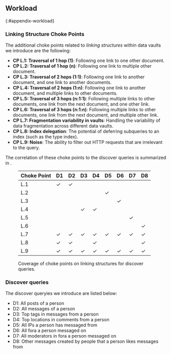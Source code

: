 ## Workload
{:#appendix-workload}

### Linking Structure Choke Points

The additional choke points related to *linking structures* within data vaults we introduce are the following:

- **CP L.1: Traversal of 1 hop (1)**: Following one link to one other document.
- **CP L.2: Traversal of 1 hop (n)**: Following one link to multiple other document.
- **CP L.3: Traversal of 2 hops (1:1)**: Following one link to another document, and one link to another documents.
- **CP L.4: Traversal of 2 hops (1:n)**: Following one link to another document, and multiple links to other documents.
- **CP L.5: Traversal of 3 hops (n:1:1)**: Following multiple links to other documents, one link from the next document, and one other link.
- **CP L.6: Traversal of 3 hops (n:1:n)**: Following multiple links to other documents, one link from the next document, and multiple other link.
- **CP L.7: Fragmentation variability in vaults**: Handling the variability of data fragmentation across different data vaults.
- **CP L.8: Index delegation**: The potential of deferring subqueries to an index (such as the type index).
- **CP L.9: Noise**: The ability to filter out HTTP requests that are irrelevant to the query.

The correlation of these choke points to the discover queries is summarized in [](#chokepoints-discover).

<figure id="chokepoints-discover" class="table" markdown="1">

| Choke Point | D1 | D2 | D3 | D4 | D5 | D6 | D7 | D8 |
| ----------- | -- | -- | -- | -- | -- | -- | -- | -- |
| L.1         | ✓  | ✓  |    |    |    |    |    |    |
| L.2         |    |    |    |    | ✓  |    |    |    |
| L.3         |    |    |    |    |    | ✓  |    |    |
| L.4         |    |    | ✓  | ✓  |    |    |    |    |
| L.5         |    |    |    |    |    |    | ✓  |    |
| L.6         |    |    |    |    |    |    |    | ✓  |
| L.7         | ✓  | ✓  | ✓  | ✓  | ✓  | ✓  | ✓  | ✓  |
| L.8         | ✓  | ✓  |    | ✓  |    |    |    | ✓  |
| L.9         | ✓  | ✓  | ✓  | ✓  | ✓  | ✓  | ✓  | ✓  |


<figcaption markdown="block">
Coverage of choke points on linking structures for discover queries.
</figcaption>
</figure>

### Discover queries

The discover queryies we introduce are listed below:

- D1: All posts of a person
- D2: All messages of a person
- D3: Top tags in messages from a person
- D4: Top locations in comments from a person
- D5: All IPs a person has messaged from
- D6: All fora a person messaged on
- D7: All moderators in fora a person messaged on
- D8: Other messages created by people that a person likes messages from